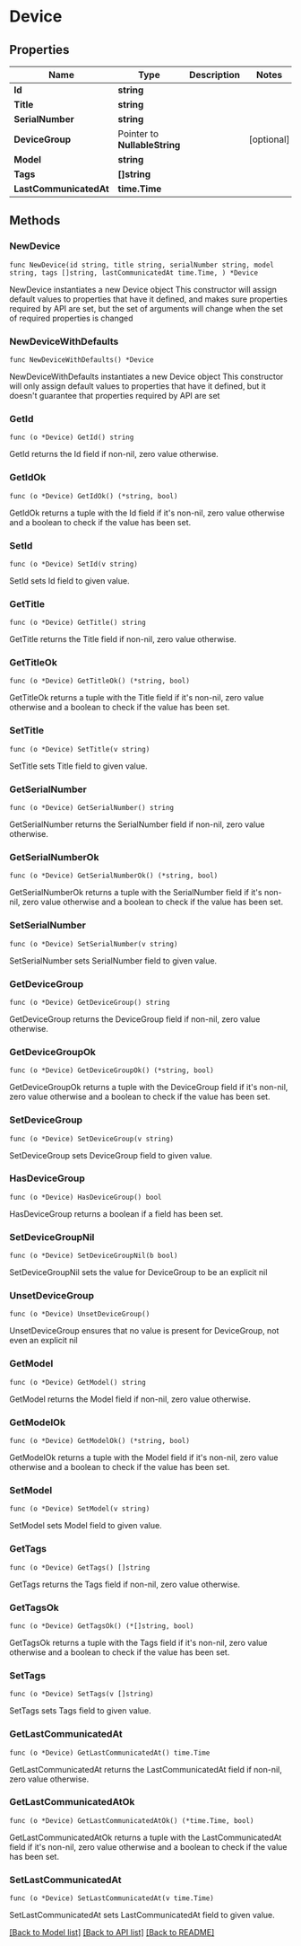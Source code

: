 # Device

## Properties

Name | Type | Description | Notes
------------ | ------------- | ------------- | -------------
**Id** | **string** |  | 
**Title** | **string** |  | 
**SerialNumber** | **string** |  | 
**DeviceGroup** | Pointer to **NullableString** |  | [optional] 
**Model** | **string** |  | 
**Tags** | **[]string** |  | 
**LastCommunicatedAt** | **time.Time** |  | 

## Methods

### NewDevice

`func NewDevice(id string, title string, serialNumber string, model string, tags []string, lastCommunicatedAt time.Time, ) *Device`

NewDevice instantiates a new Device object
This constructor will assign default values to properties that have it defined,
and makes sure properties required by API are set, but the set of arguments
will change when the set of required properties is changed

### NewDeviceWithDefaults

`func NewDeviceWithDefaults() *Device`

NewDeviceWithDefaults instantiates a new Device object
This constructor will only assign default values to properties that have it defined,
but it doesn't guarantee that properties required by API are set

### GetId

`func (o *Device) GetId() string`

GetId returns the Id field if non-nil, zero value otherwise.

### GetIdOk

`func (o *Device) GetIdOk() (*string, bool)`

GetIdOk returns a tuple with the Id field if it's non-nil, zero value otherwise
and a boolean to check if the value has been set.

### SetId

`func (o *Device) SetId(v string)`

SetId sets Id field to given value.


### GetTitle

`func (o *Device) GetTitle() string`

GetTitle returns the Title field if non-nil, zero value otherwise.

### GetTitleOk

`func (o *Device) GetTitleOk() (*string, bool)`

GetTitleOk returns a tuple with the Title field if it's non-nil, zero value otherwise
and a boolean to check if the value has been set.

### SetTitle

`func (o *Device) SetTitle(v string)`

SetTitle sets Title field to given value.


### GetSerialNumber

`func (o *Device) GetSerialNumber() string`

GetSerialNumber returns the SerialNumber field if non-nil, zero value otherwise.

### GetSerialNumberOk

`func (o *Device) GetSerialNumberOk() (*string, bool)`

GetSerialNumberOk returns a tuple with the SerialNumber field if it's non-nil, zero value otherwise
and a boolean to check if the value has been set.

### SetSerialNumber

`func (o *Device) SetSerialNumber(v string)`

SetSerialNumber sets SerialNumber field to given value.


### GetDeviceGroup

`func (o *Device) GetDeviceGroup() string`

GetDeviceGroup returns the DeviceGroup field if non-nil, zero value otherwise.

### GetDeviceGroupOk

`func (o *Device) GetDeviceGroupOk() (*string, bool)`

GetDeviceGroupOk returns a tuple with the DeviceGroup field if it's non-nil, zero value otherwise
and a boolean to check if the value has been set.

### SetDeviceGroup

`func (o *Device) SetDeviceGroup(v string)`

SetDeviceGroup sets DeviceGroup field to given value.

### HasDeviceGroup

`func (o *Device) HasDeviceGroup() bool`

HasDeviceGroup returns a boolean if a field has been set.

### SetDeviceGroupNil

`func (o *Device) SetDeviceGroupNil(b bool)`

 SetDeviceGroupNil sets the value for DeviceGroup to be an explicit nil

### UnsetDeviceGroup
`func (o *Device) UnsetDeviceGroup()`

UnsetDeviceGroup ensures that no value is present for DeviceGroup, not even an explicit nil
### GetModel

`func (o *Device) GetModel() string`

GetModel returns the Model field if non-nil, zero value otherwise.

### GetModelOk

`func (o *Device) GetModelOk() (*string, bool)`

GetModelOk returns a tuple with the Model field if it's non-nil, zero value otherwise
and a boolean to check if the value has been set.

### SetModel

`func (o *Device) SetModel(v string)`

SetModel sets Model field to given value.


### GetTags

`func (o *Device) GetTags() []string`

GetTags returns the Tags field if non-nil, zero value otherwise.

### GetTagsOk

`func (o *Device) GetTagsOk() (*[]string, bool)`

GetTagsOk returns a tuple with the Tags field if it's non-nil, zero value otherwise
and a boolean to check if the value has been set.

### SetTags

`func (o *Device) SetTags(v []string)`

SetTags sets Tags field to given value.


### GetLastCommunicatedAt

`func (o *Device) GetLastCommunicatedAt() time.Time`

GetLastCommunicatedAt returns the LastCommunicatedAt field if non-nil, zero value otherwise.

### GetLastCommunicatedAtOk

`func (o *Device) GetLastCommunicatedAtOk() (*time.Time, bool)`

GetLastCommunicatedAtOk returns a tuple with the LastCommunicatedAt field if it's non-nil, zero value otherwise
and a boolean to check if the value has been set.

### SetLastCommunicatedAt

`func (o *Device) SetLastCommunicatedAt(v time.Time)`

SetLastCommunicatedAt sets LastCommunicatedAt field to given value.



[[Back to Model list]](../README.md#documentation-for-models) [[Back to API list]](../README.md#documentation-for-api-endpoints) [[Back to README]](../README.md)


